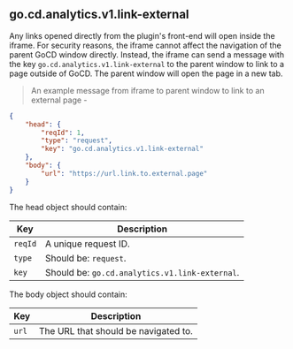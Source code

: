 ## go.cd.analytics.v1.link-external

Any links opened directly from the plugin's front-end will open inside the iframe. For security reasons, the iframe cannot affect the
navigation of the parent GoCD window directly. Instead, the iframe can send a message with the key `go.cd.analytics.v1.link-external` to the
parent window to link to a page outside of GoCD. The parent window will open the page in a new tab.

> An example message from iframe to parent window to link to an external page -

```json
{
    "head": {
        "reqId": 1,
        "type": "request",
        "key": "go.cd.analytics.v1.link-external"
    },
    "body": {
        "url": "https://url.link.to.external.page"
    }
}
```

The head object should contain:

| Key     | Description                                    |
|---------|------------------------------------------------|
| `reqId` | A unique request ID.                           |
| `type`  | Should be: `request`.                          |
| `key`   | Should be: `go.cd.analytics.v1.link-external`. |

The body object should contain:

| Key   | Description                          |
|-------|--------------------------------------|
| `url` | The URL that should be navigated to. |
